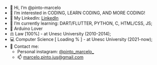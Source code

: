 - 👋 Hi, I’m @pinto-marcelo
- 👀 I’m interested in CODING, LEARN CODING, AND MORE CODING!
- 👔 My LinkedIn: <a href="https://www.linkedin.com/in/marcelo-pinto-293778234/"> LinkedIn</a>
- 🌱 I’m currently learning: DART/FLUTTER, PYTHON, C, HTML/CSS, JS;
- :electric_plug: Arduino Lover 
- ⚖ Law [100%] - at Unesc University (2010-2014);
- 💻 Computer Science [ Loading % ] - at Unesc University (2021-now); 
- 🔭 Contact me:
    - Personal instagram: <a href="https://www.instagram.com/pinto_marcelo_/"> @pinto_marcelo_ </a>  
    - :mailbox: marcelo.pinto.jus@gmail.com  
